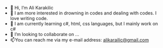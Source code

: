 - 👋 Hi, I’m Ali Karakilic
- 👀 I am more interested in drowning in codes and dealing with codes. I love writing code.
- 🌱 I am currently learning c#, html, css languages, but I mainly work on c#
- 💞️ I’m looking to collaborate on ...
- 📫You can reach me via my e-mail address: alikarailic@gmail.com 

<!---
AliKarakilic27/AliKarakilic27 is a ✨ special ✨ repository because its `README.md` (this file) appears on your GitHub profile.
You can click the Preview link to take a look at your changes.
--->
